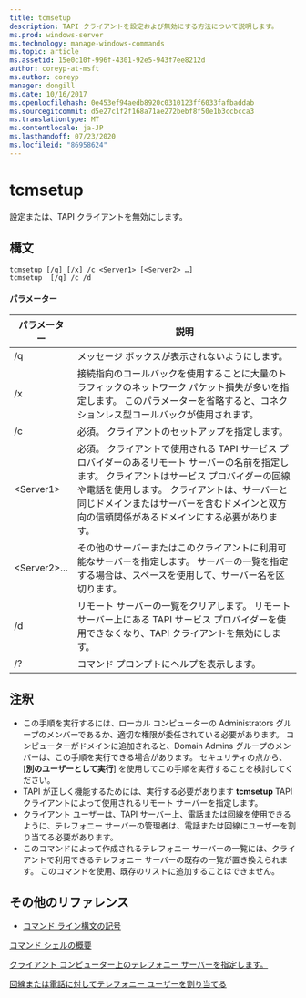 ```yaml
---
title: tcmsetup
description: TAPI クライアントを設定および無効にする方法について説明します。
ms.prod: windows-server
ms.technology: manage-windows-commands
ms.topic: article
ms.assetid: 15e0c10f-996f-4301-92e5-943f7ee8212d
author: coreyp-at-msft
ms.author: coreyp
manager: dongill
ms.date: 10/16/2017
ms.openlocfilehash: 0e453ef94aedb8920c0310123ff6033fafbaddab
ms.sourcegitcommit: d5e27c1f2f168a71ae272bebf8f50e1b3ccbcca3
ms.translationtype: MT
ms.contentlocale: ja-JP
ms.lasthandoff: 07/23/2020
ms.locfileid: "86958624"
---
```

# <a name="tcmsetup"></a>tcmsetup



設定または、TAPI クライアントを無効にします。

## <a name="syntax"></a>構文

```
tcmsetup [/q] [/x] /c <Server1> [<Server2> …] 
tcmsetup  [/q] /c /d
```

#### <a name="parameters"></a>パラメーター

|パラメーター|説明|
|---------|-----------|
|/q|メッセージ ボックスが表示されないようにします。|
|/x|接続指向のコールバックを使用することに大量のトラフィックのネットワーク パケット損失が多いを指定します。 このパラメーターを省略すると、コネクションレス型コールバックが使用されます。|
|/c|必須。 クライアントのセットアップを指定します。|
|\<Server1>|必須。 クライアントで使用される TAPI サービス プロバイダーのあるリモート サーバーの名前を指定します。 クライアントはサービス プロバイダーの回線や電話を使用します。 クライアントは、サーバーと同じドメインまたはサーバーを含むドメインと双方向の信頼関係があるドメインにする必要があります。|
|\<Server2>…|その他のサーバーまたはこのクライアントに利用可能なサーバーを指定します。 サーバーの一覧を指定する場合は、スペースを使用して、サーバー名を区切ります。|
|/d|リモート サーバーの一覧をクリアします。 リモート サーバー上にある TAPI サービス プロバイダーを使用できなくなり、TAPI クライアントを無効にします。|
|/?|コマンド プロンプトにヘルプを表示します。|

## <a name="remarks"></a>注釈

-   この手順を実行するには、ローカル コンピューターの Administrators グループのメンバーであるか、適切な権限が委任されている必要があります。 コンピューターがドメインに追加されると、Domain Admins グループのメンバーは、この手順を実行できる場合があります。 セキュリティの点から、[**別のユーザーとして実行**] を使用してこの手順を実行することを検討してください。
-   TAPI が正しく機能するためには、実行する必要があります **tcmsetup** TAPI クライアントによって使用されるリモート サーバーを指定します。
-   クライアント ユーザーは、TAPI サーバー上、電話または回線を使用できるように、テレフォニー サーバーの管理者は、電話または回線にユーザーを割り当てる必要があります。
-   このコマンドによって作成されるテレフォニー サーバーの一覧には、クライアントで利用できるテレフォニー サーバーの既存の一覧が置き換えられます。 このコマンドを使用、既存のリストに追加することはできません。

## <a name="additional-references"></a>その他のリファレンス

- [コマンド ライン構文の記号](command-line-syntax-key.md)

[コマンド シェルの概要](/previous-versions/windows/it-pro/windows-server-2003/cc737438(v=ws.10))

[クライアント コンピューター上のテレフォニー サーバーを指定します。](/previous-versions/windows/it-pro/windows-server-2003/cc759226(v=ws.10))

[回線または電話に対してテレフォニー ユーザーを割り当てる](/previous-versions/windows/it-pro/windows-server-2003/cc736875(v=ws.10))
